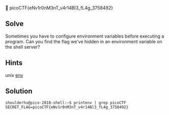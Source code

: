:checkered_flag: picoCTF{eNv1r0nM3nT_v4r14Bl3_fL4g_3758492}

## Solve
Sometimes you have to configure environment variables before executing a program. Can you find the flag we've hidden in an environment variable on the shell server?

## Hints
unix [env](https://www.tutorialspoint.com/unix/unix-environment.htm)

## Solution
```
shoulderhu@pico-2018-shell:~$ printenv | grep picoCTF
SECRET_FLAG=picoCTF{eNv1r0nM3nT_v4r14Bl3_fL4g_3758492}
```
